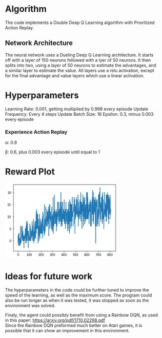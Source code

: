 # Algorithm
The code implements a Double Deep Q Learning algorithm with Prioritized Action Replay.

## Network Architecture
The neural network uses a Dueling Deep Q Learning architecture. It starts off with a layer of 150 neurons followed with a lyer of 50 neurons.
It then splits into two, using a layer of 50 neurons to estimate the advantages, and a similar layer to estimate the value. All layers use a relu activation,
except for the final advantage and value layers which use a linear activation.

# Hyperparameters
Learning Rate: 0.001, getting multiplied by 0.998 every episode
Update Frequency: Every 4 steps
Update Batch Size: 16
Epsilon: 0.3, minus 0.003 every episode
### Experience Action Replay

&alpha;: 0.9

&beta;: 0.6, plus 0.003 every episode until equal to 1

# Reward Plot
![graph](Learning_Curve.png)

# Ideas for future work
The hyperparameters in the code could be further tuned to improve the speed of the learning, as well as the maximum score. 
The program could also be run longer as when it was tested, it was stopped as soon as the environment was solved.

Finaly, the agent could possibly benefit from using a Rainbow DQN, as used in this paper: https://arxiv.org/pdf/1710.02298.pdf  
Since the Rainbow DQN preformed much better on Atari games, it is possible that it can show an improvement in this environment.
